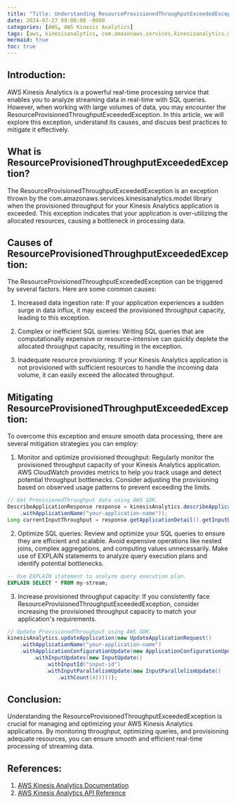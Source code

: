 ```yaml
---
title: "Title: Understanding ResourceProvisionedThroughputExceededException in AWS Kinesis Analytics"
date: 2024-07-27 09:00:00 -0000
categories: [AWS, AWS Kinesis Analytics]
tags: [aws, kinesisanalytics, com.amazonaws.services.kinesisanalytics.model]
mermaid: true
toc: true
---
```



Introduction:
--------------------
AWS Kinesis Analytics is a powerful real-time processing service that enables you to analyze streaming data in real-time with SQL queries. However, when working with large volumes of data, you may encounter the ResourceProvisionedThroughputExceededException. In this article, we will explore this exception, understand its causes, and discuss best practices to mitigate it effectively.

What is ResourceProvisionedThroughputExceededException?
--------------------
The ResourceProvisionedThroughputExceededException is an exception thrown by the com.amazonaws.services.kinesisanalytics.model library when the provisioned throughput for your Kinesis Analytics application is exceeded. This exception indicates that your application is over-utilizing the allocated resources, causing a bottleneck in processing data.

Causes of ResourceProvisionedThroughputExceededException:
--------------------
The ResourceProvisionedThroughputExceededException can be triggered by several factors. Here are some common causes:

1. Increased data ingestion rate: If your application experiences a sudden surge in data influx, it may exceed the provisioned throughput capacity, leading to this exception.

2. Complex or inefficient SQL queries: Writing SQL queries that are computationally expensive or resource-intensive can quickly deplete the allocated throughput capacity, resulting in the exception.

3. Inadequate resource provisioning: If your Kinesis Analytics application is not provisioned with sufficient resources to handle the incoming data volume, it can easily exceed the allocated throughput.

Mitigating ResourceProvisionedThroughputExceededException:
--------------------
To overcome this exception and ensure smooth data processing, there are several mitigation strategies you can employ:

1. Monitor and optimize provisioned throughput: Regularly monitor the provisioned throughput capacity of your Kinesis Analytics application. AWS CloudWatch provides metrics to help you track usage and detect potential throughput bottlenecks. Consider adjusting the provisioning based on observed usage patterns to prevent exceeding the limits.

```java
// Get ProvisionedThroughput data using AWS SDK.
DescribeApplicationResponse response = kinesisAnalytics.describeApplication(new DescribeApplicationRequest()
    .withApplicationName("your-application-name"));
Long currentInputThroughput = response.getApplicationDetail().getInputDescriptions().get(0).getInputSchema().getRecordFormat().getMappingParameters().getCSVMappingParameters().getRecordRowDelimiter();
```

2. Optimize SQL queries: Review and optimize your SQL queries to ensure they are efficient and scalable. Avoid expensive operations like nested joins, complex aggregations, and computing values unnecessarily. Make use of EXPLAIN statements to analyze query execution plans and identify potential bottlenecks.

```sql
-- Use EXPLAIN statement to analyze query execution plan.
EXPLAIN SELECT * FROM my-stream;
```

3. Increase provisioned throughput capacity: If you consistently face ResourceProvisionedThroughputExceededException, consider increasing the provisioned throughput capacity to match your application's requirements.

```java
// Update ProvisionedThroughput using AWS SDK.
kinesisAnalytics.updateApplication(new UpdateApplicationRequest()
    .withApplicationName("your-application-name")
    .withApplicationConfigurationUpdate(new ApplicationConfigurationUpdate()
        .withInputUpdates(new InputUpdate()
            .withInputId("input-id")
            .withInputParallelismUpdate(new InputParallelismUpdate()
                .withCount(4))))));
```

Conclusion:
--------------------
Understanding the ResourceProvisionedThroughputExceededException is crucial for managing and optimizing your AWS Kinesis Analytics applications. By monitoring throughput, optimizing queries, and provisioning adequate resources, you can ensure smooth and efficient real-time processing of streaming data.

References:
--------------------
1. [AWS Kinesis Analytics Documentation](https://docs.aws.amazon.com/kinesisanalytics/latest/dev/welcome.html)
2. [AWS Kinesis Analytics API Reference](https://docs.aws.amazon.com/kinesisanalytics/latest/APIReference/)

